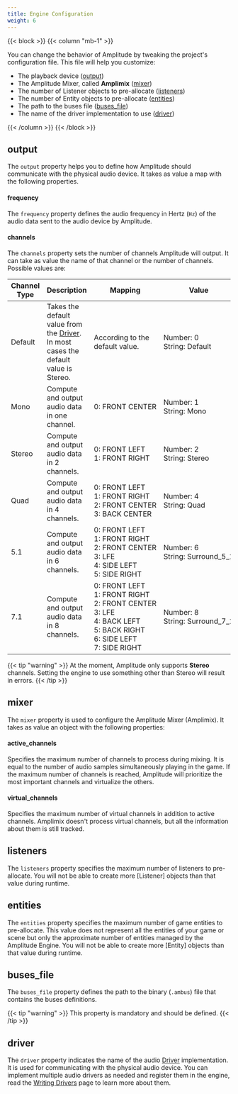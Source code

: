 ```yaml
---
title: Engine Configuration
weight: 6
---
```


{{< block >}}
{{< column "mb-1" >}}

You can change the behavior of Amplitude by tweaking the project's configuration file. This file will help you customize:

- The playback device ([output])
- The Amplitude Mixer, called **Amplimix** ([mixer])
- The number of Listener objects to pre-allocate ([listeners])
- The number of Entity objects to pre-allocate ([entities])
- The path to the buses file ([buses_file])
- The name of the driver implementation to use ([driver])

[output]: #output
[mixer]: #mixer
[listeners]: #listeners
[entities]: #entities
[buses_file]: #buses_file
[driver]: #driver

{{< /column >}}
{{< /block >}}

## output

The `output` property helps you to define how Amplitude should communicate with the physical audio device. It takes as value a map with the following properties.

#### frequency

The `frequency` property defines the audio frequency in Hertz (`Hz`) of the audio data sent to the audio device by Amplitude.

#### channels

The `channels` property sets the number of channels Amplitude will output. It can take as value the name of that channel or the number of channels. Possible values are:

| Channel Type | Description | Mapping | Value |
|-|-|-|-|
| Default | Takes the default value from the [Driver]. In most cases the default value is Stereo. | According to the default value. | Number:&nbsp;0<br/>String:&nbsp;Default |
| Mono | Compute and output audio data in one channel. | 0:&nbsp;FRONT&nbsp;CENTER | Number:&nbsp;1<br/>String:&nbsp;Mono |
| Stereo | Compute and output audio data in 2 channels. | 0:&nbsp;FRONT&nbsp;LEFT<br/>1:&nbsp;FRONT&nbsp;RIGHT | Number:&nbsp;2<br/>String:&nbsp;Stereo |
| Quad | Compute and output audio data in 4 channels. | 0:&nbsp;FRONT&nbsp;LEFT<br/>1:&nbsp;FRONT&nbsp;RIGHT<br/>2:&nbsp;FRONT&nbsp;CENTER<br/>3:&nbsp;BACK&nbsp;CENTER | Number:&nbsp;4<br/>String:&nbsp;Quad |
| 5.1 | Compute and output audio data in 6 channels. | 0:&nbsp;FRONT&nbsp;LEFT<br/>1:&nbsp;FRONT&nbsp;RIGHT<br/>2:&nbsp;FRONT&nbsp;CENTER<br/>3:&nbsp;LFE<br/>4:&nbsp;SIDE&nbsp;LEFT<br/>5:&nbsp;SIDE&nbsp;RIGHT | Number:&nbsp;6<br/>String:&nbsp;Surround_5_1 |
| 7.1 | Compute and output audio data in 8 channels. | 0:&nbsp;FRONT&nbsp;LEFT<br/>1:&nbsp;FRONT&nbsp;RIGHT<br/>2:&nbsp;FRONT&nbsp;CENTER<br/>3:&nbsp;LFE<br/>4:&nbsp;BACK&nbsp;LEFT<br/>5:&nbsp;BACK&nbsp;RIGHT<br/>6:&nbsp;SIDE&nbsp;LEFT<br/>7:&nbsp;SIDE&nbsp;RIGHT | Number:&nbsp;8<br/>String:&nbsp;Surround_7_1 |

{{< tip "warning" >}}
At the moment, Amplitude only supports **Stereo** channels. Setting the engine to use something other than Stereo will result in errors.
{{< /tip >}}

## mixer

The `mixer` property is used to configure the Amplitude Mixer (Amplimix). It takes as value an object with the following properties:

#### active_channels

Specifies the maximum number of channels to process during mixing. It is equal to the number of audio samples simultaneously playing in the game. If the maximum number of channels is reached, Amplitude will prioritize the most important channels and virtualize the others.

#### virtual_channels

Specifies the maximum number of virtual channels in addition to active channels. Amplimix doesn't process virtual channels, but all the information about them is still tracked.

## listeners

The `listeners` property specifies the maximum number of listeners to pre-allocate. You will not be able to create more [Listener] objects than that value during runtime.

## entities

The `entities` property specifies the maximum number of game entities to pre-allocate. This value does not represent all the entities of your game or scene but only the approximate number of entities managed by the Amplitude Engine. You will not be able to create more [Entity] objects than that value during runtime.

## buses_file

The `buses_file` property defines the path to the binary (`.ambus`) file that contains the buses definitions.

{{< tip "warning" >}}
This property is mandatory and should be defined.
{{< /tip >}}

## driver

The `driver` property indicates the name of the audio [Driver] implementation. It is used for communicating with the physical audio device. You can implement multiple audio drivers as needed and register them in the engine, read the [Writing Drivers](../../advanced/writing-drivers) page to learn more about them.

